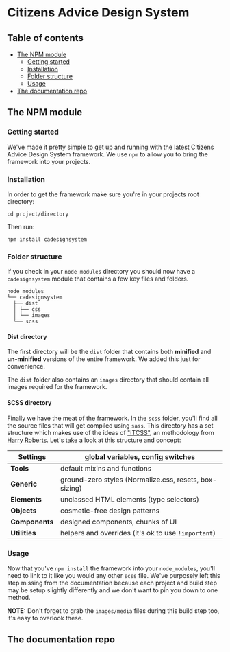 # Citizens Advice Design System

## Table of contents

- [The NPM module](#The-NPM-module)
  - [Getting started](#Getting-started)
  - [Installation](#Installation)
  - [Folder structure](#Folder-structure)
  - [Usage](#Usage)
- [The documentation repo](#The-documentation-repo)

## The NPM module

### Getting started

We've made it pretty simple to get up and running with the latest Citizens Advice Design System framework. We use `npm` to allow you to bring the framework into your projects.

### Installation

In order to get the framework make sure you're in your projects root directory:

`cd project/directory`

Then run:

`npm install cadesignsystem`

### Folder structure

If you check in your `node_modules` directory you should now have a `cadesignsystem` module that contains a few key files and folders.

```
node_modules
└── cadesignsystem
  ├── dist
  │ ├── css
  │ └── images
  └── scss
```

#### Dist directory

The first directory will be the `dist` folder that contains both **minified** and **un-minified** versions of the entire framework. We added this just for convenience.

The `dist` folder also contains an `images` directory that should contain all images required for the framework.

#### SCSS directory

Finally we have the meat of the framework. In the `scss` folder, you'll find all the source files that will get compiled using `sass`. This directory has a set structure which makes use of the ideas of ["ITCSS"](https://www.xfive.co/blog/itcss-scalable-maintainable-css-architecture/), an methodology from [Harry Roberts](https://csswizardry.com/). Let's take a look at this structure and concept:

| **Settings**   | global variables, config switches                      |
| -------------- | ------------------------------------------------------ |
| **Tools**      | default mixins and functions                           |
| **Generic**    | ground-zero styles (Normalize.css, resets, box-sizing) |
| **Elements**   | unclassed HTML elements (type selectors)               |
| **Objects**    | cosmetic-free design patterns                          |
| **Components** | designed components, chunks of UI                      |
| **Utilities**  | helpers and overrides (it's ok to use `!important`)    |

### Usage

Now that you've `npm install` the framework into your `node_modules`, you'll need to link to it like you would any other `scss` file. We've purposely left this step missing from the documentation because each project and build step may be setup slightly differently and we don't want to pin you down to one method.

**NOTE:** Don't forget to grab the `images/media` files during this build step too, it's easy to overlook these.

## The documentation repo

